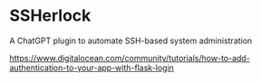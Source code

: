 # SSHerlock
A ChatGPT plugin to automate SSH-based system administration

https://www.digitalocean.com/community/tutorials/how-to-add-authentication-to-your-app-with-flask-login